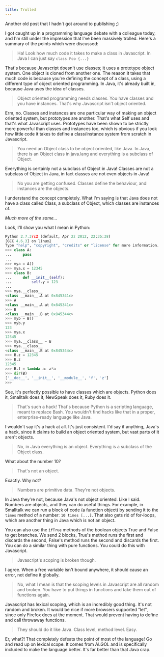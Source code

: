 ```yaml
---
title: Trolled
---
```

Another old post that I hadn't got around to publishing ;)

I got caught up in a programming language debate with a colleague today, and I'm still under the impression that I've been massively trolled. Here's a summary of the points which were discussed:

> Ha! Look how much code it takes to make a class in Javascript. In Java I can just say `class Foo {...}`

That's because Javascript doesn't use classes; it uses a prototype object system. One object is cloned from another one. The reason it takes that much code is because you're defining the concept of a class, using a different type of object oriented programming. In Java, it's already built in, because Java uses the idea of classes.

> Object oriented programming needs classes. You have classes and you have instances. That's why Javascript isn't object oriented.

Erm, no. Classes and instances are one particular way of making an object oriented system, but prototypes are another. That's what Self uses and that's what Javascript uses. Prototypes have been shown to be strictly more powerful than classes and instances too, which is obvious if you look how little code it takes to define a class/instance system from scratch in Javascript.

> You need an Object class to be object oriented, like Java. In Java, there is an Object class in java.lang and everything is a subclass of Object.

Everything is certainly not a subclass of Object in Java! Classes are not a subclass of Object in Java, in fact classes are not even objects in Java!

> No you are getting confused. Classes define the behaviour, and instances are the objects.

I understand the concept completely. What I'm saying is that Java does not have a class called Class, a subclass of Object, which classes are instances of.

*Much more of the same...*

Look, I'll show you what I mean in Python:

```python
Python 2.7.3rc2 (default, Apr 22 2012, 22:35:38)
[GCC 4.6.3] on linux2
Type "help", "copyright", "credits" or "license" for more information.
>>> class A:
...     pass
...
>>> mya = A()
>>> mya.x = 12345
>>> class B:
...     def __init__(self):
...         self.y = 123
...
>>> mya.__class__
<class __main__.A at 0x845341c>
>>> A
<class __main__.A at 0x845341c>
>>> B
<class __main__.B at 0x845344c>
>>> myb = B()
>>> myb.y
123
>>> mya.x
12345
>>> mya.__class__ = B
>>> mya.__class__
<class __main__.B at 0x845344c>
>>> B.z = 12345
>>> B.z
12345
>>> B.f = lambda a: a*a
>>> dir(B)
['__doc__', '__init__', '__module__', 'f', 'z']
>>>
```
See, it's perfectly possible to have classes which are objects. Python does it, Smalltalk does it, NewSpeak does it, Ruby does it.

> That's such a hack! That's because Python is a scripting language, meant to replace Bash. You wouldn't find hacks like that in a proper, enterprise-ready language like Java.

I wouldn't say it's a hack at all. It's just consistent. I'd say if anything, Java's a hack, since it claims to build an object oriented system, but vast parts of it aren't objects.

> No, in Java everything is an object. Everything is a subclass of the Object class.

What about the number 10?

> That's not an object.

Exactly. Why not?

> Numbers are primitive data. They're not objects.

In Java they're not, because Java's not object oriented. Like I said. Numbers are objects, and they can do useful things. For example, in Smalltalk we can run a block of code (a function object) by sending it to the `times` method of a number: `10 times [...]`. That also gets rid of for-loops, which are another thing in Java which is not an object.

You can also use the `ifTrue` methods of the boolean objects True and False to get branches. We send 2 blocks, True's method runs the first and discards the second, False's method runs the second and discards the first. You can do a similar thing with pure functions. You could do this with Javascript.

> Javascript's scoping is broken though.

I agree. When a free variable isn't bound anywhere, it should cause an error, not define it globally.

> No, what I mean is that the scoping levels in Javascript are all random and broken. You have to put things in functions and take them out of functions again.

Javascript has lexical scoping, which is an incredibly good thing. It's not random and broken. It would be nice if more browsers supported "let", since only Firefox does at the moment. That would prevent having to define and call throwaway functions.

> They should do it like Java. Class level, method level. Easy.

Er, what?! That completely defeats the point of most of the language! Go and read up on lexical scope. It comes from ALGOL and is specifically included to make the language better. It's far better than that Java crap.
